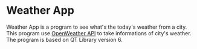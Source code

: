 # Weather App

Weather App is a program to see what's the today's weather from a city. This program use [OpenWeather API](https://openweathermap.org/api) to take informations of city's weather. The program is based on QT Library version 6.